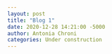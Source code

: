 ```yaml
---
layout: post
title: "Blog 1"
date: 2020-12-28 14:21:00 -5000
author: Antonia Chroni
categories: Under construction
---
```

